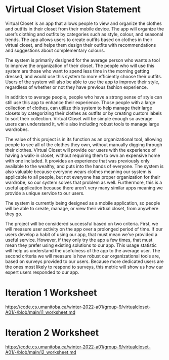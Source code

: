 # Virtual Closet Vision Statement
Virtual Closet is an app that allows people to view and organize the clothes and outfits in their closet from their mobile device. The app will organize the user’s clothing and outfits by categories such as style, colour, and seasonal trends. The app allows users to create outfits based on clothes in their virtual closet, and helps them design their outfits with recommendations and suggestions about complementary colours. 
 
The system is primarily designed for the average person who wants a tool to improve the organization of their closet. The people who will use this system are those who want to spend less time in the morning getting dressed, and would use this system to more efficiently choose their outfits. Users of the system will also be able to use the app to improve their style, regardless of whether or not they have previous fashion experience. 
 
In addition to average people, people who have a strong sense of style can still use this app to enhance their experience. Those people with a large collection of clothes, can utilize this system to help manage their large closets by categorizing their clothes as outfits or by creating custom labels to sort their collection. Virtual Closet will be simple enough so average users can understand it, while also including robust tools to manage large wardrobes. 
 
The value of this project is in its function as an organizational tool, allowing people to see all of the clothes they own, without manually digging through their clothes. Virtual Closet will provide our users with the experience of having a walk-in closet, without requiring them to own an expensive home with one included. It provides an experience that was previously only available to the wealthy, and puts into the hands of everyone. The system is also valuable because everyone wears clothes meaning our system is applicable to all people, but not everyone has proper organization for their wardrobe, so our system solves that problem as well. Furthermore, this is a useful application because there aren’t very many similar apps meaning we provide a unique service to our users. 
 
The system is currently being designed as a mobile application, so people will be able to create, manage, or view their virtual closet, from anywhere they go. 
 
The project will be considered successful based on two criteria. First, we will measure user activity on the app over a prolonged period of time. If our users develop a habit of using our app, that must mean we’ve provided a useful service. However, if they only try the app a few times, that must mean they prefer using existing solutions to our app. This usage statistic will help us understand the usefulness of the app to the average user. The second criteria we will measure is how robust our organizational tools are, based on surveys provided to our users. Because more dedicated users are the ones most likely to respond to surveys, this metric will show us how our expert users responded to our app.

# Iteration 1 Worksheet
https://code.cs.umanitoba.ca/winter-2022-a01/group-9/virtualcloset-A01/-/blob/main/i1_worksheet.md
# Iteration 2 Worksheet
https://code.cs.umanitoba.ca/winter-2022-a01/group-9/virtualcloset-A01/-/blob/main/i2_worksheet.md
